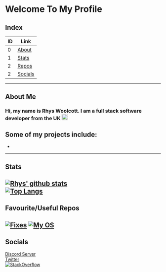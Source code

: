 # Welcome To My Profile
## Index
| ID | Link |
|------|------|
| 0 | [About](#user-content-about-me) |
| 1 | [Stats](#user-content-stats) |
| 2 | [Repos](#user-content-favouriteuseful-repos) |
| 2 | [Socials](#user-content-socials) |
---
## About Me
### Hi, my name is Rhys Woolcott. I am a full stack software developer from the UK <img src="https://images.emojiterra.com/twitter/v13.0/512px/1f1ec-1f1e7.png" height="20px" alt="ukflag" />

## Some of my projects include:
- []()
---
## Stats
[![Rhys' github stats](https://github-readme-stats.vercel.app/api?username=Rhys-Woolcott&show_icons=true&theme=midnight-purple)](https://github.com/Rhys-Woolcott/)  
[![Top Langs](https://github-readme-stats.vercel.app/api/top-langs/?username=Rhys-Woolcott&show_icons=true&theme=midnight-purple)](https://github.com/Rhys-Woolcott/)
---
## Favourite/Useful Repos
[![Fixes](https://github-readme-stats.vercel.app/api/pin/?username=galactix-xyz&repo=Programming-Fixes&show_icons=true&theme=midnight-purple)](https://github.com/galactix-xyz/Programming-Fixes)
[![My OS](https://github-readme-stats.vercel.app/api/pin/?username=Rhys-Woolcott&repo=GalacOS&show_icons=true&theme=midnight-purple)](https://github.com/Rhys-Woolcott/GalacOS)
---
## Socials
[Discord Server](https://discord.gg/vabD3Fg) \
[Twitter](https://twitter.com/GALACTIX__) \
[![StackOverflow](https://github-readme-stackoverflow.vercel.app/?userID=11583514&theme=dark)](https://stackoverflow.com/users/11583514/rhys-woolcott)
